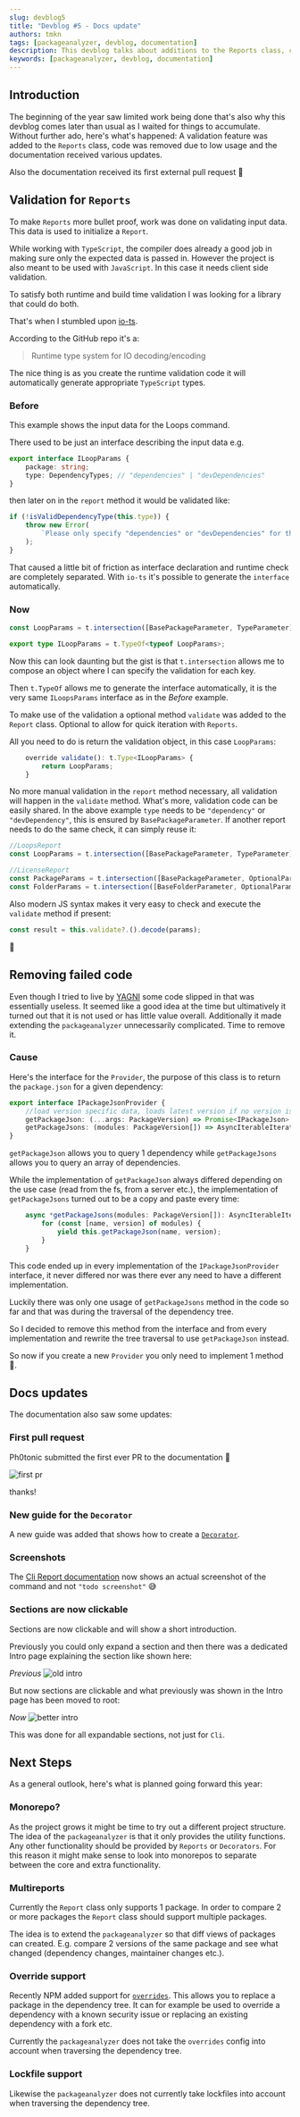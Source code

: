 ```yaml
---
slug: devblog5
title: "Devblog #5 - Docs update"
authors: tmkn
tags: [packageanalyzer, devblog, documentation]
description: This devblog talks about additions to the Reports class, code removal and updates to the documentation
keywords: [packageanalyzer, devblog, documentation]
---
```


## Introduction

The beginning of the year saw limited work being done that's also why this devblog comes later than usual as I waited for things to accumulate. Without further ado, here's what's happened: A validation feature was added to the `Reports` class, code was removed due to low usage and the documentation received various updates.

Also the documentation received its first external pull request 👏

<!--truncate-->

## Validation for `Reports`

To make `Reports` more bullet proof, work was done on validating input data. This data is used to initialize a `Report`.

While working with `TypeScript`, the compiler does already a good job in making sure only the expected data is passed in. However the project is also meant to be used with `JavaScript`. In this case it needs client side validation.

To satisfy both runtime and build time validation I was looking for a library that could do both.

That's when I stumbled upon [io-ts](https://github.com/gcanti/io-ts).

According to the GitHub repo it's a:

> Runtime type system for IO decoding/encoding

The nice thing is as you create the runtime validation code it will automatically generate appropriate `TypeScript` types.

### Before

This example shows the input data for the Loops command.

There used to be just an interface describing the input data e.g.

```typescript
export interface ILoopParams {
    package: string;
    type: DependencyTypes; // "dependencies" | "devDependencies"
}
```

then later on in the `report` method it would be validated like:

```typescript
if (!isValidDependencyType(this.type)) {
    throw new Error(
        `Please only specify "dependencies" or "devDependencies" for the --type argument`
    );
}
```

That caused a little bit of friction as interface declaration and runtime check are completely separated. With `io-ts` it's possible to generate the `interface` automatically.

### Now

```typescript
const LoopParams = t.intersection([BasePackageParameter, TypeParameter]);

export type ILoopParams = t.TypeOf<typeof LoopParams>;
```

Now this can look daunting but the gist is that `t.intersection` allows me to compose an object where I can specify the validation for each key.

Then `t.TypeOf` allows me to generate the interface automatically, it is the very same `ILoopsParams` interface as in the _Before_ example.

To make use of the validation a optional method `validate` was added to the `Report` class. Optional to allow for quick iteration with `Reports`.

All you need to do is return the validation object, in this case `LoopParams`:

```typescript
    override validate(): t.Type<ILoopParams> {
        return LoopParams;
    }
```

No more manual validation in the `report` method necessary, all validation will happen in the `validate` method. What's more, validation code can be easily shared. In the above example `type` needs to be `"dependency"` or `"devDependency"`, this is ensured by `BasePackageParameter`. If another report needs to do the same check, it can simply reuse it:

```typescript
//LoopsReport
const LoopParams = t.intersection([BasePackageParameter, TypeParameter]);

//LicenseReport
const PackageParams = t.intersection([BasePackageParameter, OptionalParams]);
const FolderParams = t.intersection([BaseFolderParameter, OptionalParams]);
```

Also modern JS syntax makes it very easy to check and execute the `validate` method if present:

```typescript
const result = this.validate?.().decode(params);
```

👏

## Removing failed code

Even though I tried to live by [YAGNI](https://en.wikipedia.org/wiki/You_aren%27t_gonna_need_it) some code slipped in that was essentially useless. It seemed like a good idea at the time but ultimatively it turned out that it is not used or has little value overall. Additionally it made extending the `packageanalyzer` unnecessarily complicated. Time to remove it.

### Cause

Here's the interface for the `Provider`, the purpose of this class is to return the `package.json` for a given dependency:

```typescript
export interface IPackageJsonProvider {
    //load version specific data, loads latest version if no version is specified
    getPackageJson: (...args: PackageVersion) => Promise<IPackageJson>;
    getPackageJsons: (modules: PackageVersion[]) => AsyncIterableIterator<IPackageJson>;
}
```

`getPackageJson` allows you to query 1 dependency while `getPackageJsons` allows you to query an array of dependencies.

While the implementation of `getPackageJson` always differed depending on the use case (read from the fs, from a server etc.), the implementation of `getPackageJsons` turned out to be a copy and paste every time:

```typescript
    async *getPackageJsons(modules: PackageVersion[]): AsyncIterableIterator<IPackageJson> {
        for (const [name, version] of modules) {
            yield this.getPackageJson(name, version);
        }
    }
```

This code ended up in every implementation of the `IPackageJsonProvider` interface, it never differed nor was there ever any need to have a different implementation.

Luckily there was only one usage of `getPackageJsons` method in the code so far and that was during the traversal of the dependency tree.

So I decided to remove this method from the interface and from every implementation and rewrite the tree traversal to use `getPackageJson` instead.

So now if you create a new `Provider` you only need to implement 1 method 🙌.

## Docs updates

The documentation also saw some updates:

### First pull request

Ph0tonic submitted the first ever PR to the documentation 👏

![first pr](./devblog5/pr.png "First PR")

thanks!

### New guide for the `Decorator`

A new guide was added that shows how to create a [`Decorator`](/docs/guides/creating_a_decorator).

### Screenshots

The [Cli Report documentation](/docs/cli/custom_report) now shows an actual screenshot of the command and not `"todo screenshot"` 😅

### Sections are now clickable

Sections are now clickable and will show a short introduction.

Previously you could only expand a section and then there was a dedicated Intro page explaining the section like shown here:

_Previous_
![old intro](./devblog5/intro_old.png "old Intro")

But now sections are clickable and what previously was shown in the Intro page has been moved to root:

_Now_
![better intro](./devblog5/intro_new.png "Better Intro")

This was done for all expandable sections, not just for `Cli`.

## Next Steps

As a general outlook, here's what is planned going forward this year:

### Monorepo?

As the project grows it might be time to try out a different project structure. The idea of the `packageanalyzer` is that it only provides the utility functions. Any other functionality should be provided by `Reports` or `Decorators`. For this reason it might make sense to look into monorepos to separate between the core and extra functionality.

### Multireports

Currently the `Report` class only supports 1 package. In order to compare 2 or more packages the `Report` class should support multiple packages.

The idea is to extend the `packageanalyzer` so that diff views of packages can created. E.g. compare 2 versions of the same package and see what changed (dependency changes, maintainer changes etc.).

### Override support

Recently NPM added support for [`overrides`](https://docs.npmjs.com/cli/v8/configuring-npm/package-json#overrides). This allows you to replace a package in the dependency tree. It can for example be used to override a dependency with a known security issue or replacing an existing dependency with a fork etc.

Currently the `packageanalyzer` does not take the `overrides` config into account when traversing the dependency tree.

### Lockfile support

Likewise the `packageanalyzer` does not currently take lockfiles into account when traversing the dependency tree.
